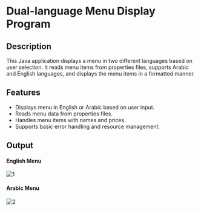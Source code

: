 # Dual-language Menu Display Program
## Description
This Java application displays a menu in two different languages based on user selection. It reads menu items from properties files, supports Arabic and English languages, and displays the menu items in a formatted manner.

## Features
<ul>
<li> Displays menu in English or Arabic based on user input.</li>
<li> Reads menu data from properties files.</li>
<li> Handles menu items with names and prices.</li>
<li> Supports basic error handling and resource management.</li>
</ul>

## Output
#### English Menu
![1](https://github.com/user-attachments/assets/0a902da9-6e65-4983-b68f-c52e2de50480)
#### Arabic Menu
![2](https://github.com/user-attachments/assets/fe062e0d-0f3d-4e5e-93da-5e839b38c294)


